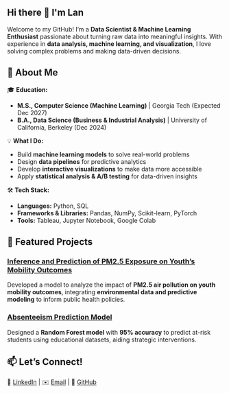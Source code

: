 ## Hi there 👋 I'm Lan

Welcome to my GitHub! I’m a **Data Scientist & Machine Learning Enthusiast** passionate about turning raw data into meaningful insights. With experience in **data analysis, machine learning, and visualization**, I love solving complex problems and making data-driven decisions.  

## 🚀 About Me  
🎓 **Education:**  
- **M.S., Computer Science (Machine Learning)** | Georgia Tech (Expected Dec 2027)  
- **B.A., Data Science (Business & Industrial Analysis)** | University of California, Berkeley (Dec 2024)  

💡 **What I Do:**  
- Build **machine learning models** to solve real-world problems  
- Design **data pipelines** for predictive analytics  
- Develop **interactive visualizations** to make data more accessible  
- Apply **statistical analysis & A/B testing** for data-driven insights  

🛠 **Tech Stack:**  
- **Languages:** Python, SQL  
- **Frameworks & Libraries:** Pandas, NumPy, Scikit-learn, PyTorch  
- **Tools:** Tableau, Jupyter Notebook, Google Colab

## 📂 Featured Projects  
### [Inference and Prediction of PM2.5 Exposure on Youth’s Mobility Outcomes](https://github.com/lannd3217/Inference-and-Prediction-of-PM2.5-Exposure-on-Youth-s-Mobility-Outcomes) 

Developed a model to analyze the impact of **PM2.5 air pollution on youth mobility outcomes**, integrating **environmental data and predictive modeling** to inform public health policies.  

### [Absenteeism Prediction Model](https://github.com/lannd3217/chronic-absenteeism)

Designed a **Random Forest model** with **95% accuracy** to predict at-risk students using educational datasets, aiding strategic interventions.  

## 📫 Let’s Connect!  
💼 [LinkedIn](https://linkedin.com/in/lan-dinh3217) | ✉️ [Email](mailto:lanngocd.17@gmail.com) | 🔗 [GitHub](https://github.com/lannd3217)  


<!--
**lannd3217/lannd3217** is a ✨ _special_ ✨ repository because its `README.md` (this file) appears on your GitHub profile.

Here are some ideas to get you started:

- 🔭 I’m currently working on ...
- 🌱 I’m currently learning ...
- 👯 I’m looking to collaborate on ...
- 🤔 I’m looking for help with ...
- 💬 Ask me about ...
- 📫 How to reach me: ...
- 😄 Pronouns: ...
- ⚡ Fun fact: ...
-->
